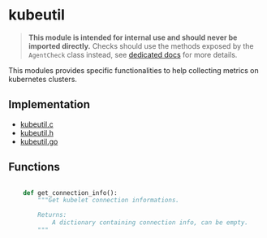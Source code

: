 # kubeutil

> **This module is intended for internal use and should never be imported directly.**
> Checks should use the methods exposed by the `AgentCheck` class instead, see
> [dedicated docs](https://datadoghq.dev/integrations-core/base/about/) for
> more details.

This modules provides specific functionalities to help collecting metrics on
kubernetes clusters.

## Implementation

* [kubeutil.c](/rtloader/common/builtins/kubeutil.c)
* [kubeutil.h](/rtloader/common/builtins/kubeutil.h)
* [kubeutil.go](/pkg/collector/python/kubeutil.go)

## Functions

```python

    def get_connection_info():
        """Get kubelet connection informations.

        Returns:
            A dictionary containing connection info, can be empty.
        """
```
